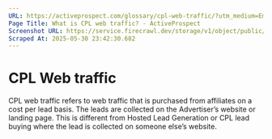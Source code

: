 ```yaml
---
URL: https://activeprospect.com/glossary/cpl-web-traffic/?utm_medium=Email&utm_source=Website&utm_campaign=AP-Email-InsideCBM-Nov
Page Title: What is CPL web traffic? - ActiveProspect
Screenshot URL: https://service.firecrawl.dev/storage/v1/object/public/media/screenshot-6427ff32-8f61-48ea-a84e-bb63504741fa.png
Scraped At: 2025-05-30 23:42:30.682
---
```

# CPL Web traffic

CPL web traffic refers to web traffic that is purchased from affiliates on a cost per lead basis. The leads are collected on the Advertiser’s website or landing page. This is different from Hosted Lead Generation or CPL lead buying where the lead is collected on someone else’s website.


